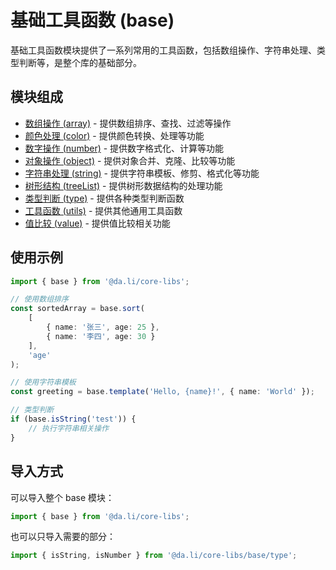 # 基础工具函数 (base)

基础工具函数模块提供了一系列常用的工具函数，包括数组操作、字符串处理、类型判断等，是整个库的基础部分。

## 模块组成

-   [数组操作 (array)](./array.md) - 提供数组排序、查找、过滤等操作
-   [颜色处理 (color)](./color.md) - 提供颜色转换、处理等功能
-   [数字操作 (number)](./number.md) - 提供数字格式化、计算等功能
-   [对象操作 (object)](./object.md) - 提供对象合并、克隆、比较等功能
-   [字符串处理 (string)](./string.md) - 提供字符串模板、修剪、格式化等功能
-   [树形结构 (treeList)](./treeList.md) - 提供树形数据结构的处理功能
-   [类型判断 (type)](./type.md) - 提供各种类型判断函数
-   [工具函数 (utils)](./utils.md) - 提供其他通用工具函数
-   [值比较 (value)](./value.md) - 提供值比较相关功能

## 使用示例

```typescript
import { base } from '@da.li/core-libs';

// 使用数组排序
const sortedArray = base.sort(
	[
		{ name: '张三', age: 25 },
		{ name: '李四', age: 30 }
	],
	'age'
);

// 使用字符串模板
const greeting = base.template('Hello, {name}!', { name: 'World' });

// 类型判断
if (base.isString('test')) {
	// 执行字符串相关操作
}
```

## 导入方式

可以导入整个 base 模块：

```typescript
import { base } from '@da.li/core-libs';
```

也可以只导入需要的部分：

```typescript
import { isString, isNumber } from '@da.li/core-libs/base/type';
```
